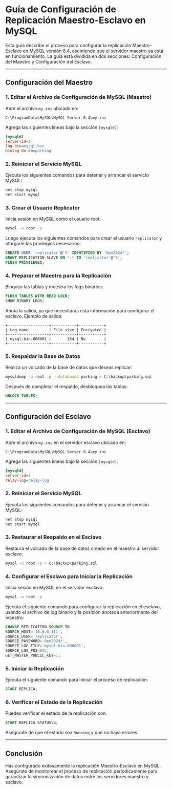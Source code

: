 
# Guía de Configuración de Replicación Maestro-Esclavo en MySQL

Esta guía describe el proceso para configurar la replicación Maestro-Esclavo en MySQL versión 8.4, asumiendo que el servidor maestro ya está en funcionamiento. La guía está dividida en dos secciones: Configuración del Maestro y Configuración del Esclavo.

---

## Configuración del Maestro

### 1. Editar el Archivo de Configuración de MySQL (Maestro)

Abre el archivo `my.ini` ubicado en:
```
C:\ProgramData\MySQL\MySQL Server 8.4\my.ini
```

Agrega las siguientes líneas bajo la sección `[mysqld]`:
```ini
[mysqld]
server-id=1
log-bin=mysql-bin
binlog-do-db=parking
```

### 2. Reiniciar el Servicio MySQL

Ejecuta los siguientes comandos para detener y arrancar el servicio MySQL:
```bash
net stop mysql
net start mysql
```

### 3. Crear el Usuario Replicator

Inicia sesión en MySQL como el usuario root:
```bash
mysql -u root -p
```

Luego ejecuta los siguientes comandos para crear el usuario `replicator` y otorgarle los privilegios necesarios:
```sql
CREATE USER 'replicator'@'%' IDENTIFIED BY 'Oem2024*';
GRANT REPLICATION SLAVE ON *.* TO 'replicator'@'%';
FLUSH PRIVILEGES;
```

### 4. Preparar el Maestro para la Replicación

Bloquea las tablas y muestra los logs binarios:
```sql
FLUSH TABLES WITH READ LOCK;
SHOW BINARY LOGS;
```

Anota la salida, ya que necesitarás esta información para configurar el esclavo. Ejemplo de salida:
```
+------------------+-----------+-----------+
| Log_name         | File_size | Encrypted |
+------------------+-----------+-----------+
| mysql-bin.000001 |       154 | No        |
+------------------+-----------+-----------+
```

### 5. Respaldar la Base de Datos

Realiza un volcado de la base de datos que deseas replicar:
```bash
mysqldump -u root -p --databases parking > C:\backup\parking.sql
```

Después de completar el respaldo, desbloquea las tablas:
```sql
UNLOCK TABLES;
```

---

## Configuración del Esclavo

### 1. Editar el Archivo de Configuración de MySQL (Esclavo)

Abre el archivo `my.ini` en el servidor esclavo ubicado en:
```
C:\ProgramData\MySQL\MySQL Server 8.4\my.ini
```

Agrega las siguientes líneas bajo la sección `[mysqld]`:
```ini
[mysqld]
server-id=2
relay-log=relay-log
```

### 2. Reiniciar el Servicio MySQL

Ejecuta los siguientes comandos para detener y arrancar el servicio MySQL:
```bash
net stop mysql
net start mysql
```

### 3. Restaurar el Respaldo en el Esclavo

Restaura el volcado de la base de datos creado en el maestro al servidor esclavo:
```bash
mysql -u root -p < C:\backup\parking.sql
```

### 4. Configurar el Esclavo para Iniciar la Replicación

Inicia sesión en MySQL en el servidor esclavo:
```bash
mysql -u root -p
```

Ejecuta el siguiente comando para configurar la replicación en el esclavo, usando el archivo de log binario y la posición anotada anteriormente del maestro:
```sql
CHANGE REPLICATION SOURCE TO
SOURCE_HOST='10.0.0.111',
SOURCE_USER='replicator',
SOURCE_PASSWORD='Oem2024*',
SOURCE_LOG_FILE='mysql-bin.000001',
SOURCE_LOG_POS=892,
GET_MASTER_PUBLIC_KEY=1;
```

### 5. Iniciar la Replicación

Ejecuta el siguiente comando para iniciar el proceso de replicación:
```sql
START REPLICA;
```

### 6. Verificar el Estado de la Replicación

Puedes verificar el estado de la replicación con:
```sql
START REPLICA STATUS\G;
```

Asegúrate de que el estado sea `Running` y que no haya errores.

---

## Conclusión

Has configurado exitosamente la replicación Maestro-Esclavo en MySQL. Asegúrate de monitorear el proceso de replicación periódicamente para garantizar la sincronización de datos entre los servidores maestro y esclavo.
